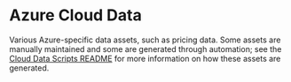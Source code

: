 # Azure Cloud Data

Various Azure-specific data assets, such as pricing data. Some assets are manually maintained and some are generated through automation; see the [Cloud Data Scripts README](https://github.com/flexera-public/policy_templates/blob/master/tools/cloud_data/README.md) for more information on how these assets are generated.
